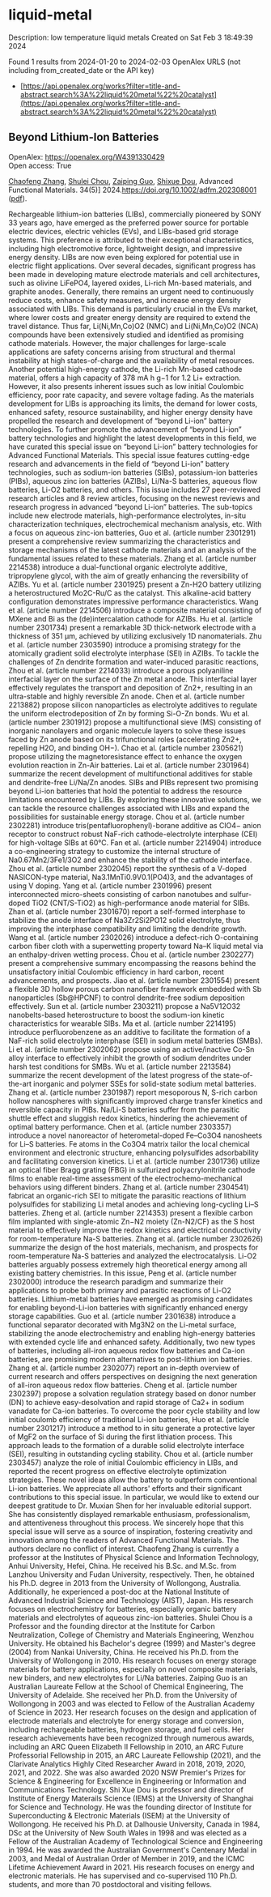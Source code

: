 # liquid-metal
Description: low temperature liquid metals
Created on Sat Feb  3 18:49:39 2024

Found 1 results from 2024-01-20 to 2024-02-03
OpenAlex URLS (not including from_created_date or the API key)
- [https://api.openalex.org/works?filter=title-and-abstract.search%3A%22liquid%20metal%22%20catalyst](https://api.openalex.org/works?filter=title-and-abstract.search%3A%22liquid%20metal%22%20catalyst)

## Beyond Lithium‐Ion Batteries   

OpenAlex: https://openalex.org/W4391330429    
Open access: True
    
[Chaofeng Zhang](https://openalex.org/A5072070957), [Shulei Chou](https://openalex.org/A5056158205), [Zaiping Guo](https://openalex.org/A5023330003), [Shixue Dou](https://openalex.org/A5015600384), Advanced Functional Materials. 34(5)] 2024.https://doi.org/10.1002/adfm.202308001 ([pdf](https://onlinelibrary.wiley.com/doi/pdfdirect/10.1002/adfm.202308001)).
    
Rechargeable lithium-ion batteries (LIBs), commercially pioneered by SONY 33 years ago, have emerged as the preferred power source for portable electric devices, electric vehicles (EVs), and LIBs-based grid storage systems. This preference is attributed to their exceptional characteristics, including high electromotive force, lightweight design, and impressive energy density. LIBs are now even being explored for potential use in electric flight applications. Over several decades, significant progress has been made in developing mature electrode materials and cell architectures, such as olivine LiFePO4, layered oxides, Li-rich Mn-based materials, and graphite anodes. Generally, there remains an urgent need to continuously reduce costs, enhance safety measures, and increase energy density associated with LIBs. This demand is particularly crucial in the EVs market, where lower costs and greater energy density are required to extend the travel distance. Thus far, Li(Ni,Mn,Co)O2 (NMC) and Li(Ni,Mn,Co)O2 (NCA) compounds have been extensively studied and identified as promising cathode materials. However, the major challenges for large-scale applications are safety concerns arising from structural and thermal instability at high states-of-charge and the availability of metal resources. Another potential high-energy cathode, the Li-rich Mn-based cathode material, offers a high capacity of 378 mA h g−1 for 1.2 Li+ extraction. However, it also presents inherent issues such as low initial Coulombic efficiency, poor rate capacity, and severe voltage fading. As the materials development for LIBs is approaching its limits, the demand for lower costs, enhanced safety, resource sustainability, and higher energy density have propelled the research and development of “beyond Li-ion” battery technologies. To further promote the advancement of “beyond Li-ion” battery technologies and highlight the latest developments in this field, we have curated this special issue on “beyond Li-ion” battery technologies for Advanced Functional Materials. This special issue features cutting-edge research and advancements in the field of “beyond Li-ion” battery technologies, such as sodium-ion batteries (SIBs), potassium-ion batteries (PIBs), aqueous zinc ion batteries (AZIBs), Li/Na-S batteries, aqueous flow batteries, Li-O2 batteries, and others. This issue includes 27 peer-reviewed research articles and 8 review articles, focusing on the newest reviews and research progress in advanced “beyond Li-ion” batteries. The sub-topics include new electrode materials, high-performance electrolytes, in-situ characterization techniques, electrochemical mechanism analysis, etc. With a focus on aqueous zinc-ion batteries, Guo et al. (article number 2301291) present a comprehensive review summarizing the characteristics and storage mechanisms of the latest cathode materials and an analysis of the fundamental issues related to these materials. Zhang et al. (article number 2214538) introduce a dual-functional organic electrolyte additive, tripropylene glycol, with the aim of greatly enhancing the reversibility of AZIBs. Yu et al. (article number 2301925) present a Zn-H2O battery utilizing a heterostructured Mo2C-Ru/C as the catalyst. This alkaline-acid battery configuration demonstrates impressive performance characteristics. Wang et al. (article number 2214506) introduce a composite material consisting of MXene and Bi as the (de)intercalation cathode for AZIBs. Hu et al. (article number 2301734) present a remarkable 3D thick-network electrode with a thickness of 351 µm, achieved by utilizing exclusively 1D nanomaterials. Zhu et al. (article number 2303590) introduce a promising strategy for the atomically gradient solid electrolyte interphase (SEI) in AZIBs. To tackle the challenges of Zn dendrite formation and water-induced parasitic reactions, Zhou et al. (article number 2214033) introduce a porous polyaniline interfacial layer on the surface of the Zn metal anode. This interfacial layer effectively regulates the transport and deposition of Zn2+, resulting in an ultra-stable and highly reversible Zn anode. Chen et al. (article number 2213882) propose silicon nanoparticles as electrolyte additives to regulate the uniform electrodeposition of Zn by forming Si-O-Zn bonds. Wu et al. (article number 2301912) propose a multifunctional sieve (MS) consisting of inorganic nanolayers and organic molecule layers to solve these issues faced by Zn anode based on its trifunctional roles (accelerating Zn2+, repelling H2O, and binding OH−). Chao et al. (article number 2305621) propose utilizing the magnetoresistance effect to enhance the oxygen evolution reaction in Zn-Air batteries. Lai et al. (article number 2301964) summarize the recent development of multifunctional additives for stable and dendrite-free Li/Na/Zn anodes. SIBs and PIBs represent two promising beyond Li-ion batteries that hold the potential to address the resource limitations encountered by LIBs. By exploring these innovative solutions, we can tackle the resource challenges associated with LIBs and expand the possibilities for sustainable energy storage. Chou et al. (article number 2302281) introduce tris(pentafluorophenyl)-borane additive as ClO4− anion receptor to construct robust NaF-rich cathode-electrolyte interphase (CEI) for high-voltage SIBs at 60°C. Fan et al. (article number 2214904) introduce a co-engineering strategy to customize the internal structure of Na0.67Mn2/3Fe1/3O2 and enhance the stability of the cathode interface. Zhou et al. (article number 2302045) report the synthesis of a V-doped NASICON-type material, Na3.1MnTi0.9V0.1(PO4)3, and the advantages of using V doping. Yang et al. (article number 2301996) present interconnected micro-sheets consisting of carbon nanotubes and sulfur-doped TiO2 (CNT/S-TiO2) as high-performance anode material for SIBs. Zhan et al. (article number 2301670) report a self-formed interphase to stabilize the anode interface of Na3Zr2Si2PO12 solid electrolyte, thus improving the interphase compatibility and limiting the dendrite growth. Wang et al. (article number 2302026) introduce a defect-rich O-containing carbon fiber cloth with a superwetting property toward Na–K liquid metal via an enthalpy-driven wetting process. Chou et al. (article number 2302277) present a comprehensive summary encompassing the reasons behind the unsatisfactory initial Coulombic efficiency in hard carbon, recent advancements, and prospects. Jiao et al. (article number 2301554) present a flexible 3D hollow porous carbon nanofiber framework embedded with Sb nanoparticles (Sb@HPCNF) to control dendrite-free sodium deposition effectively. Sun et al. (article number 2303211) propose a Na5V12O32 nanobelts-based heterostructure to boost the sodium-ion kinetic characteristics for wearable SIBs. Ma et al. (article number 2214195) introduce perfluorobenzene as an additive to facilitate the formation of a NaF-rich solid electrolyte interphase (SEI) in sodium metal batteries (SMBs). Li et al. (article number 2302062) propose using an active/inactive Co-Sn alloy interface to effectively inhibit the growth of sodium dendrites under harsh test conditions for SMBs. Wu et al. (article number 2213584) summarize the recent development of the latest progress of the state-of-the-art inorganic and polymer SSEs for solid-state sodium metal batteries. Zhang et al. (article number 2301987) report mesoporous N, S-rich carbon hollow nanospheres with significantly improved charge transfer kinetics and reversible capacity in PIBs. Na/Li-S batteries suffer from the parasitic shuttle effect and sluggish redox kinetics, hindering the achievement of optimal battery performance. Chen et al. (article number 2303357) introduce a novel nanoreactor of heterometal-doped Fe–Co3O4 nanosheets for Li–S batteries. Fe atoms in the Co3O4 matrix tailor the local chemical environment and electronic structure, enhancing polysulfides adsorbability and facilitating conversion kinetics. Li et al. (article number 2301736) utilize an optical fiber Bragg grating (FBG) in sulfurized polyacrylonitrile cathode films to enable real-time assessment of the electrochemo-mechanical behaviors using different binders. Zhang et al. (article number 2304541) fabricat an organic-rich SEI to mitigate the parasitic reactions of lithium polysulfides for stabilizing Li metal anodes and achieving long-cycling Li–S batteries. Zheng et al. (article number 2214353) present a flexible carbon film implanted with single-atomic Zn−N2 moiety (Zn-N2/CF) as the S host material to effectively improve the redox kinetics and electrical conductivity for room-temperature Na-S batteries. Zhang et al. (article number 2302626) summarize the design of the host materials, mechanism, and prospects for room-temperature Na-S batteries and analyzed the electrocatalysis. Li-O2 batteries arguably possess extremely high theoretical energy among all existing battery chemistries. In this issue, Peng et al. (article number 2302000) introduce the research paradigm and summarize their applications to probe both primary and parasitic reactions of Li-O2 batteries. Lithium-metal batteries have emerged as promising candidates for enabling beyond-Li-ion batteries with significantly enhanced energy storage capabilities. Guo et al. (article number 2301638) introduce a functional separator decorated with Mg3N2 on the Li-metal surface, stabilizing the anode electrochemistry and enabling high-energy batteries with extended cycle life and enhanced safety. Additionally, two new types of batteries, including all-iron aqueous redox flow batteries and Ca-ion batteries, are promising modern alternatives to post-lithium ion batteries. Zhang et al. (article number 2302077) report an in-depth overview of current research and offers perspectives on designing the next generation of all-iron aqueous redox flow batteries. Cheng et al. (article number 2302397) propose a solvation regulation strategy based on donor number (DN) to achieve easy-desolvation and rapid storage of Ca2+ in sodium vanadate for Ca-ion batteries. To overcome the poor cycle stability and low initial coulomb efficiency of traditional Li-ion batteries, Huo et al. (article number 2301217) introduce a method to in situ generate a protective layer of MgF2 on the surface of Si during the first lithiation process. This approach leads to the formation of a durable solid electrolyte interface (SEI), resulting in outstanding cycling stability. Chou et al. (article number 2303457) analyze the role of initial Coulombic efficiency in LIBs, and reported the recent progress on effective electrolyte optimization strategies. These novel ideas allow the battery to outperform conventional Li-ion batteries. We appreciate all authors' efforts and their significant contributions to this special issue. In particular, we would like to extend our deepest gratitude to Dr. Muxian Shen for her invaluable editorial support. She has consistently displayed remarkable enthusiasm, professionalism, and attentiveness throughout this process. We sincerely hope that this special issue will serve as a source of inspiration, fostering creativity and innovation among the readers of Advanced Functional Materials. The authors declare no conflict of interest. Chaofeng Zhang is currently a professor at the Institutes of Physical Science and Information Technology, Anhui University, Hefei, China. He received his B.Sc. and M.Sc. from Lanzhou University and Fudan University, respectively. Then, he obtained his Ph.D. degree in 2013 from the University of Wollongong, Australia. Additionally, he experienced a post-doc at the National Institute of Advanced Industrial Science and Technology (AIST), Japan. His research focuses on electrochemistry for batteries, especially organic battery materials and electrolytes of aqueous zinc-ion batteries. Shulei Chou is a Professor and the founding director at the Institute for Carbon Neutralization, College of Chemistry and Materials Engineering, Wenzhou University. He obtained his Bachelor's degree (1999) and Master's degree (2004) from Nankai University, China. He received his Ph.D. from the University of Wollongong in 2010. His research focuses on energy storage materials for battery applications, especially on novel composite materials, new binders, and new electrolytes for Li/Na batteries. Zaiping Guo is an Australian Laureate Fellow at the School of Chemical Engineering, The University of Adelaide. She received her Ph.D. from the University of Wollongong in 2003 and was elected to Fellow of the Australian Academy of Science in 2023. Her research focuses on the design and application of electrode materials and electrolyte for energy storage and conversion, including rechargeable batteries, hydrogen storage, and fuel cells. Her research achievements have been recognized through numerous awards, including an ARC Queen Elizabeth II Fellowship in 2010, an ARC Future Professorial Fellowship in 2015, an ARC Laureate Fellowship (2021), and the Clarivate Analytics Highly Cited Researcher Award in 2018, 2019, 2020, 2021, and 2022. She was also awarded 2020 NSW Premier's Prizes for Science & Engineering for Excellence in Engineering or Information and Communications Technology. Shi Xue Dou is professor and director of Institute of Energy Materails Science (IEMS) at the University of Shanghai for Science and Technology. He was the founding director of Institute for Superconducting & Electronic Materials (ISEM) at the University of Wollongong. He received his Ph.D. at Dalhousie University, Canada in 1984, DSc at the University of New South Wales in 1998 and was elected as a Fellow of the Australian Academy of Technological Science and Engineering in 1994. He was awarded the Australian Government's Centenary Medal in 2003, and Medal of Australian Order of Member in 2019, and the ICMC Lifetime Achievement Award in 2021. His research focuses on energy and electronic materials. He has supervised and co-supervised 110 Ph.D. students, and more than 70 postdoctoral and visiting fellows.    

    

